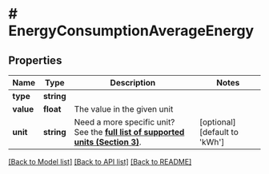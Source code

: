 # # EnergyConsumptionAverageEnergy

## Properties

Name | Type | Description | Notes
------------ | ------------- | ------------- | -------------
**type** | **string** |  |
**value** | **float** | The value in the given unit |
**unit** | **string** | Need a more specific unit? See the **[full list of supported units (Section 3)](https://convert.js.org/types/_unitsbymeasureraw)**. | [optional] [default to 'kWh']

[[Back to Model list]](../../README.md#models) [[Back to API list]](../../README.md#endpoints) [[Back to README]](../../README.md)
